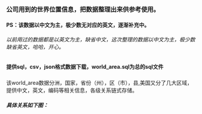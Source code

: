 ### 公司用到的世界位置信息，把数据整理出来供参考使用。
#### PS：该数据以中文为主，极少数无对应的英文，逐渐补充中。
###### 以前用过的数据都是以英文为主，缺省中文，这次整理的数据以中文为主，极少数缺省英文，哈哈，开心。

#### 提供sql，csv，json格式数据下载，world_area.sql为总的sql文件

#####
该world_area数据分洲，国家，省份（州），区（市），县,美国又分了几大区域，提供中文，英文，编码等相关信息，各级关系链式存储。

##### 具体关系如下图：
[thumb]:(chart/index.png)
